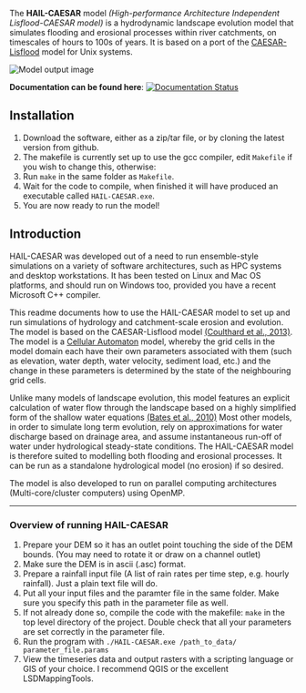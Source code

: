 
The **HAIL-CAESAR** model _(High-performance Architecture Independent Lisflood-CAESAR model)_ is a hydrodynamic landscape evolution model that simulates flooding and erosional processes within river catchments, on timescales of hours to 100s of years. It is based on a port of the [CAESAR-Lisflood](https://sourceforge.net/projects/caesar-lisflood/) model for Unix systems.

![Model output image](https://raw.githubusercontent.com/dvalters/HAIL-CAESAR/master/docs/banner.png)

**Documentation can be found here**: [![Documentation Status](https://readthedocs.org/projects/hail-caesar/badge/?version=latest)](http://hail-caesar.readthedocs.io/en/latest/?badge=latest)

## Installation
1. Download the software, either as a zip/tar file, or by cloning the latest version from github. 
2. The makefile is currently set up to use the gcc compiler, edit `Makefile` if you wish to change this, otherwise:
3. Run `make` in the same folder as `Makefile`.
4. Wait for the code to compile, when finished it will have produced an executable called `HAIL-CAESAR.exe`.
5. You are now ready to run the model!

## Introduction

HAIL-CAESAR was developed out of a need to run ensemble-style simulations on a variety of software architectures, such as HPC systems and desktop workstations. It has been tested on Linux and Mac OS platforms, and should run on Windows too, provided you have a recent Microsoft C++ compiler. 

This readme documents how to use the HAIL-CAESAR model to set up and run simulations of hydrology and catchment-scale erosion and evolution. The model is based on the CAESAR-Lisflood model [(Coulthard et al., 2013)](http://onlinelibrary.wiley.com/doi/10.1002/esp.3478/abstract). The model is a [Cellular Automaton](http://natureofcode.com/book/chapter-7-cellular-automata/) model, whereby the grid cells in the model domain each have their own parameters associated with them (such as elevation, water depth, water velocity, sediment load, etc.) and the change in these parameters is determined by the state of the neighbouring grid cells. 

Unlike many models of landscape evolution, this model features an explicit calculation of water flow through the landscape based on a highly simplified form of the shallow water equations [(Bates et al., 2010)](http://www.sciencedirect.com/science/article/pii/S0022169410001538.) Most other models, in order to simulate long term evolution, rely on approximations for water discharge based on drainage area, and assume instantaneous run-off of water under hydrological steady-state conditions. The HAIL-CAESAR model is therefore suited to modelling both flooding and erosional processes. It can be run as a standalone hydrological model (no erosion) if so desired.

The model is also developed to run on parallel computing architectures (Multi-core/cluster computers) using OpenMP.


********************************************************
### Overview of running HAIL-CAESAR

  1. Prepare your DEM so it has an outlet point touching the side of the DEM bounds. (You may need to rotate it or draw on a channel outlet)
  2. Make sure the DEM is in ascii (.asc) format. 
  3. Prepare a rainfall input file (A list of rain rates per time step, e.g. hourly rainfall). Just a plain text file will do.
  4. Put all your input files and the paramter file in the same folder. Make sure you specify this path in the parameter file as well.
  5. If not already done so, compile the code with the makefile: `make` in the top level directory of the project. Double check that all your parameters are set correctly in the parameter file.
  6. Run the program with `./HAIL-CAESAR.exe /path_to_data/ parameter_file.params`
  7. View the timeseries data and output rasters with a scripting language or GIS of your choice. I recommend QGIS or the excellent LSDMappingTools.
